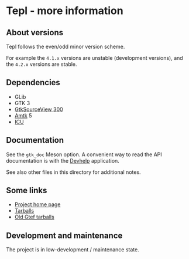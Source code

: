 Tepl - more information
=======================

About versions
--------------

Tepl follows the even/odd minor version scheme.

For example the `4.1.x` versions are unstable (development versions), and the
`4.2.x` versions are stable.

Dependencies
------------

- GLib
- GTK 3
- [GtkSourceView 300](https://gitlab.gnome.org/swilmet/gtksourceview)
- [Amtk](https://gitlab.gnome.org/swilmet/amtk/) 5
- [ICU](http://site.icu-project.org/)

Documentation
-------------

See the `gtk_doc` Meson option. A convenient way to read the API documentation
is with the [Devhelp](https://wiki.gnome.org/Apps/Devhelp) application.

See also other files in this directory for additional notes.

Some links
----------

- [Project home page](https://gitlab.gnome.org/swilmet/tepl)
- [Tarballs](https://download.gnome.org/sources/tepl/)
- [Old Gtef tarballs](https://download.gnome.org/sources/gtef/)

Development and maintenance
---------------------------

The project is in low-development / maintenance state.
